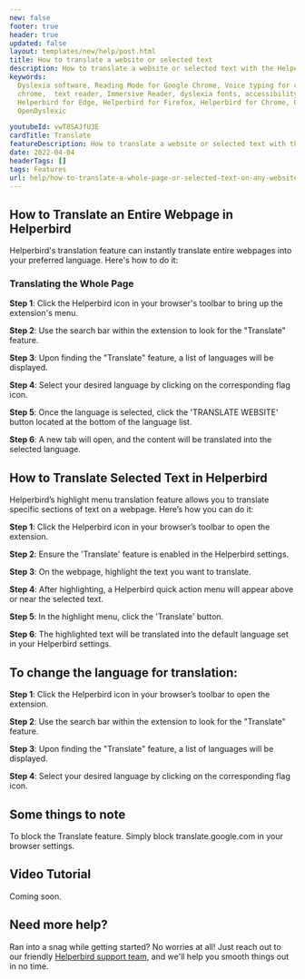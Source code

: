 ```yaml
---
new: false
footer: true
header: true
updated: false
layout: templates/new/help/post.html
title: How to translate a website or selected text
description: How to translate a website or selected text with the Helperbird browser extension.
keywords:
  Dyslexia software, Reading Mode for Google Chrome, Voice typing for chrome, Text to speech for
  chrome,  text reader, Immersive Reader, dyslexia fonts, accessibility software, dyslexia software,
  Helperbird for Edge, Helperbird for Firefox, Helperbird for Chrome, Opendyslexic for Chrome,
  OpenDyslexic

youtubeId: vwT8SAJfU3E
cardTitle: Translate
featureDescription: How to translate a website or selected text with the Helperbird browser extension.
date: 2022-04-04
headerTags: []
tags: Features
url: help/how-to-translate-a-whole-page-or-selected-text-on-any-website/
---
```



## How to Translate an Entire Webpage in Helperbird

Helperbird's translation feature can instantly translate entire webpages into your preferred language. Here's how to do it:

### Translating the Whole Page

**Step 1**: Click the Helperbird icon in your browser's toolbar to bring up the extension's menu.

**Step 2**: Use the search bar within the extension to look for the "Translate" feature.

**Step 3**: Upon finding the "Translate" feature, a list of languages will be displayed.

**Step 4**: Select your desired language by clicking on the corresponding flag icon.

**Step 5**: Once the language is selected, click the 'TRANSLATE WEBSITE' button located at the bottom of the language list.

**Step 6**: A new tab will open, and the content will be translated into the selected language.


## How to Translate Selected Text in Helperbird

Helperbird’s highlight menu translation feature allows you to translate specific sections of text on a webpage. Here’s how you can do it:

**Step 1**: Click the Helperbird icon in your browser’s toolbar to open the extension.

**Step 2**: Ensure the 'Translate' feature is enabled in the Helperbird settings.

**Step 3**: On the webpage, highlight the text you want to translate.

**Step 4**: After highlighting, a Helperbird quick action menu will appear above or near the selected text.

**Step 5**: In the highlight menu, click the 'Translate' button.

**Step 6**: The highlighted text will be translated into the default language set in your Helperbird settings.


## To change the language for translation:


**Step 1**: Click the Helperbird icon in your browser’s toolbar to open the extension.

**Step 2**: Use the search bar within the extension to look for the "Translate" feature.

**Step 3**: Upon finding the "Translate" feature, a list of languages will be displayed.

**Step 4**: Select your desired language by clicking on the corresponding flag icon.



## Some things to note

To block the Translate feature. Simply block translate.google.com in your browser settings.


## Video Tutorial

Coming soon.



## Need more help?

Ran into a snag while getting started? No worries at all! Just reach out to our friendly [Helperbird support team](/support/), and we'll help you smooth things out in no time.






